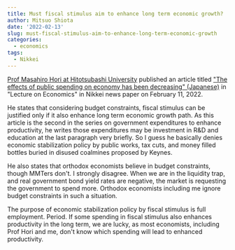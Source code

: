 ```yaml
---
title: Must fiscal stimulus aim to enhance long term economic growth?
author: Mitsuo Shiota
date: '2022-02-13'
slug: must-fiscal-stimulus-aim-to-enhance-long-term-economic-growth
categories:
  - economics
tags:
  - Nikkei
---
```


[Prof Masahiro Hori at Hitotsubashi University](https://hri.ad.hit-u.ac.jp/html/445_profile_en.html) published an article titled ["The effects of public spending on economy has been decreasing" (Japanese)](https://www.nikkei.com/article/DGXZQOCD311950R30C22A1000000/) in "Lecture on Economics" in Nikkei news paper on February 11, 2022.

He states that considering budget constraints, fiscal stimulus can be justified only if it also enhance long term economic growth path. As this article is the second in the series on government expenditures to enhance productivity, he writes those expenditures may be investment in R&D and education at the last paragraph very briefly. So I guess he basically denies economic stabilization policy by public works, tax cuts, and money filled bottles buried in disused coalmines proposed by Keynes.

He also states that orthodox economists believe in budget constraints, though MMTers don't. I strongly disagree. When we are in the liquidity trap, and real government bond yield rates are negative, the market is requesting the government to spend more. Orthodox economists including me ignore budget constraints in such a situation.

The purpose of economic stabilization policy by fiscal stimulus is full employment. Period. If some spending in fiscal stimulus also enhances productivity in the long term, we are lucky, as most economists, including Prof Hori and me, don't know which spending will lead to enhanced productivity. 

